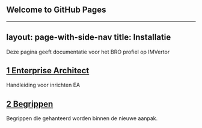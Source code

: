 ## Welcome to GitHub Pages

---
layout: page-with-side-nav
title: Installatie
---
Deze pagina geeft documentatie voor het BRO profiel op IMVertor  

## [1 Enterprise Architect](./Handleiding+Enterprise+Architect+en+profielen.html)

Handleiding voor inrichten EA

## [2 Begrippen](./Begrippen.md)

Begrippen die gehanteerd worden binnen de nieuwe aanpak.

